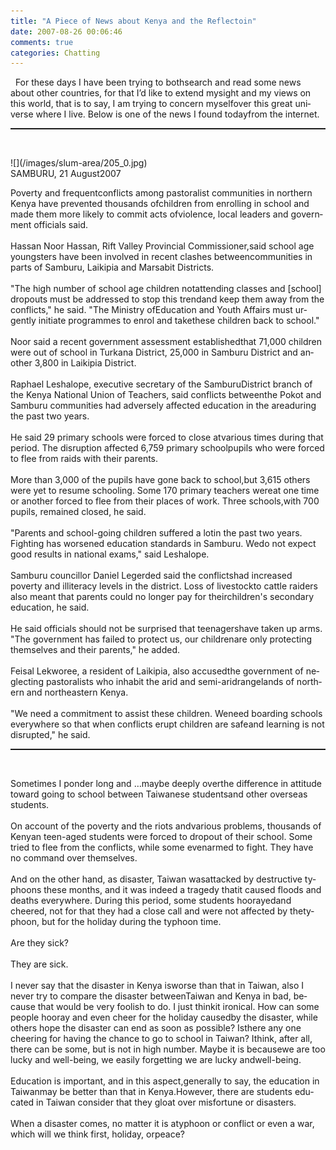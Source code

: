 ```yaml
---
title: "A Piece of News about Kenya and the Reflectoin"
date: 2007-08-26 00:06:46
comments: true
categories: Chatting
---
```

<p class="MsoNormal"><span lang="EN-US"><st1:country-region w:st="on"><st1:place w:st="on">&nbsp;</st1:place></st1:country-region><o:p>&nbsp;</o:p>For these days I have been trying to bothsearch and read some news about other countries, for that I’d like to extend mysight and my views on this world, that is to say, I am trying to concern myselfover this great universe where I live. Below is one of the news I found todayfrom the internet.</span></p><p class="MsoNormal"><span lang="EN-US"></span></p><hr style="width: 100%; height: 2px;" /><p class="MsoNormal"><span lang="EN-US"><o:p>&nbsp;</o:p></span></p><span class="reportbody"><span lang="EN-US">![](/images/slum-area/205_0.jpg)<br />SAMBURU, 21 August2007<o:p /></span></span><p class="MsoNormal"><span class="reportbody"><span lang="EN-US">Poverty and frequentconflicts among pastoralist communities in northern <st1:country-region w:st="on"><st1:place w:st="on">Kenya</st1:place></st1:country-region> have prevented thousands ofchildren from enrolling in school and made them more likely to commit acts ofviolence, local leaders and government officials said. </span></span><span lang="EN-US"><br /><br /><span class="reportbody">Hassan Noor Hassan, Rift Valley Provincial Commissioner,said school age youngsters have been involved in recent clashes betweencommunities in parts of Samburu, Laikipia and Marsabit Districts. </span><br /><br /><span class="reportbody">&quot;The high number of school age children notattending classes and [school] dropouts must be addressed to stop this trendand keep them away from the conflicts,&quot; he said. &quot;The Ministry ofEducation and Youth Affairs must urgently initiate programmes to enrol and takethese children back to school.&quot; </span><br /><br /><span class="reportbody">Noor said a recent government assessment establishedthat 71,000 children were out of school in Turkana District, <st1:chmetcnv w:st="on" unitname="in" sourcevalue="25000" hasspace="True" negative="False" numbertype="1" tcsc="0">25,000 in</st1:chmetcnv> Samburu District and another <st1:chmetcnv w:st="on" unitname="in" sourcevalue="3800" hasspace="True" negative="False" numbertype="1" tcsc="0">3,800 in</st1:chmetcnv> Laikipia District. </span><br /><br /><span class="reportbody">Raphael Leshalope, executive secretary of the SamburuDistrict branch of the Kenya National Union of Teachers, said conflicts betweenthe Pokot and Samburu communities had adversely affected education in the areaduring the past two years. </span><br /><br /><span class="reportbody">He said 29 primary schools were forced to close atvarious times during that period. The disruption affected 6,759 primary schoolpupils who were forced to flee from raids with their parents. </span><br /><br /><span class="reportbody">More than 3,000 of the pupils have gone back to school,but 3,615 others were yet to resume schooling. Some 170 primary teachers wereat one time or another forced to flee from their places of work. Three schools,with 700 pupils, remained closed, he said. </span><br /><br /><span class="reportbody">&quot;Parents and school-going children suffered a lotin the past two years. Fighting has worsened education standards in Samburu. Wedo not expect good results in national exams,&quot; said Leshalope. </span><br /><br /><span class="reportbody">Samburu councillor Daniel Legerded said the conflictshad increased poverty and illiteracy levels in the district. Loss of livestockto cattle raiders also meant that parents could no longer pay for theirchildren's secondary education, he said. </span><br /><br /><span class="reportbody">He said officials should not be surprised that teenagershave taken up arms. &quot;The government has failed to protect us, our childrenare only protecting themselves and their parents,&quot; he added. </span><br /><br /><span class="reportbody">Feisal Lekworee, a resident of Laikipia, also accusedthe government of neglecting pastoralists who inhabit the arid and semi-aridrangelands of northern and northeastern <st1:country-region w:st="on"><st1:place w:st="on">Kenya</st1:place></st1:country-region>. </span><br /><br /><span class="reportbody">&quot;We need a commitment to assist these children. Weneed boarding schools everywhere so that when conflicts erupt children are safeand learning is not disrupted,&quot; he said.</span></span></p><p class="MsoNormal"><span lang="EN-US"></span></p><hr style="width: 100%; height: 2px;" /><p class="MsoNormal"><span lang="EN-US"><o:p>&nbsp;</o:p></span></p><span lang="EN-US">Sometimes I ponder long and …maybe deeply overthe difference in attitude toward going to school between Taiwanese studentsand other overseas students.</span><span lang="EN-US"><o:p><br /><br /></o:p>On account of the poverty and the riots andvarious problems, thousands of Kenyan teen-aged students were forced to dropout of their school. Some tried to flee from the conflicts, while some evenarmed to fight. They have no command over themselves.</span><span lang="EN-US"><o:p><br /><br /></o:p>And on the other hand, as disaster, <st1:country-region w:st="on"><st1:place w:st="on">Taiwan</st1:place></st1:country-region> wasattacked by destructive typhoons these months, and it was indeed a tragedy thatit caused floods and deaths everywhere. During this period, some students hoorayedand cheered, not for that they had a close call and were not affected by thetyphoon, but for the holiday during the typhoon time.</span><span lang="EN-US"><o:p><br /><br /></o:p>Are they sick?</span><span lang="EN-US"><o:p><br /><br /></o:p>They are sick.</span><span lang="EN-US"><o:p><br /><br /></o:p>I never say that the disaster in Kenya isworse than that in Taiwan, also I never try to compare the disaster betweenTaiwan and Kenya in bad, because that would be very foolish to do. I just thinkit ironical. How can some people hooray and even cheer for the holiday causedby the disaster, while others hope the disaster can end as soon as possible? Isthere any one cheering for having the chance to go to school in <st1:country-region w:st="on"><st1:place w:st="on">Taiwan</st1:place></st1:country-region>? Ithink, after all, there can be some, but is not in high number. Maybe it is becausewe are too lucky and well-being, we easily forgetting we are lucky andwell-being.<br /><br /></span><span lang="EN-US"><o:p>Education is important, and in this aspect,generally to say, the education in <st1:country-region w:st="on">Taiwan</st1:country-region>may be better than that in <st1:country-region w:st="on"><st1:place w:st="on">Kenya</st1:place></st1:country-region>.However, there are students educated in <st1:country-region w:st="on"><st1:place w:st="on">Taiwan</st1:place></st1:country-region> consider that they gloat over misfortune or disasters.</o:p></span><span lang="EN-US"><o:p><br /><br /></o:p>When a disaster comes, no matter it is atyphoon or conflict or even a war, which will we think first, holiday, orpeace?</span>
